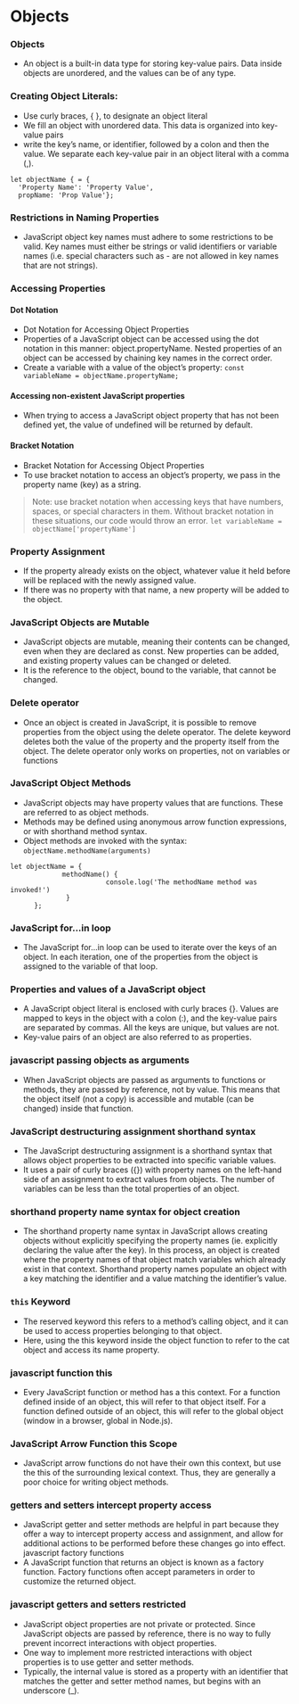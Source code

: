 # Objects
### Objects
- An object is a built-in data type for storing key-value pairs. Data inside objects are unordered, and the values can be of any type.
### Creating Object Literals:
- Use curly braces, { }, to designate an object literal
- We fill an object with unordered data. This data is organized into key-value pairs
- write the key’s name, or identifier, followed by a colon and then the value. We separate each key-value pair in an object literal with a comma (,).
```
let objectName { = {
  'Property Name': 'Property Value',
  propName: 'Prop Value'};
```
### Restrictions in Naming Properties
- JavaScript object key names must adhere to some restrictions to be valid. Key names must either be strings or valid identifiers or variable names (i.e. special characters such as - are not allowed in key names that are not strings).

### Accessing Properties
#### Dot Notation
- Dot Notation for Accessing Object Properties
- Properties of a JavaScript object can be accessed using the dot notation in this manner: object.propertyName. Nested properties of an object can be accessed by chaining key names in the correct order.
- Create a variable with a value of the object’s property:
`const variableName = objectName.propertyName;`

#### Accessing non-existent JavaScript properties
- When trying to access a JavaScript object property that has not been defined yet, the value of undefined will be returned by default.

#### Bracket Notation 
- Bracket Notation for Accessing Object Properties 
- To use bracket notation to access an object’s property, we pass in the property name (key) as a string.
> Note: use bracket notation when accessing keys that have numbers, spaces, or special characters in them. Without bracket notation in these situations, our code would throw an error.
`let variableName = objectName['propertyName']`

### Property Assignment 
- If the property already exists on the object, whatever value it held before will be replaced with the newly assigned value.
- If there was no property with that name, a new property will be added to the object.

### JavaScript Objects are Mutable
- JavaScript objects are mutable, meaning their contents can be changed, even when they are declared as const. New properties can be added, and existing property values can be changed or deleted.
- It is the reference to the object, bound to the variable, that cannot be changed.

### Delete operator
- Once an object is created in JavaScript, it is possible to remove properties from the object using the delete operator. The delete keyword deletes both the value of the property and the property itself from the object. The delete operator only works on properties, not on variables or functions

### JavaScript Object Methods
- JavaScript objects may have property values that are functions. These are referred to as object methods.
- Methods may be defined using anonymous arrow function expressions, or with shorthand method syntax.
- Object methods are invoked with the syntax: 
`objectName.methodName(arguments)`
```
let objectName = {
             methodName() {
                        console.log('The methodName method was invoked!')
              }
      };
```

### JavaScript for...in loop
- The JavaScript for...in loop can be used to iterate over the keys of an object. In each iteration, one of the properties from the object is assigned to the variable of that loop.

### Properties and values of a JavaScript object
- A JavaScript object literal is enclosed with curly braces {}. Values are mapped to keys in the object with a colon (:), and the key-value pairs are separated by commas. All the keys are unique, but values are not.
- Key-value pairs of an object are also referred to as properties.

### javascript passing objects as arguments
- When JavaScript objects are passed as arguments to functions or methods, they are passed by reference, not by value. This means that the object itself (not a copy) is accessible and mutable (can be changed) inside that function.

### JavaScript destructuring assignment shorthand syntax
- The JavaScript destructuring assignment is a shorthand syntax that allows object properties to be extracted into specific variable values.
- It uses a pair of curly braces ({}) with property names on the left-hand side of an assignment to extract values from objects. The number of variables can be less than the total properties of an object.

### shorthand property name syntax for object creation
- The shorthand property name syntax in JavaScript allows creating objects without explicitly specifying the property names (ie. explicitly declaring the value after the key). In this process, an object is created where the property names of that object match variables which already exist in that context. Shorthand property names populate an object with a key matching the identifier and a value matching the identifier’s value.

### `this` Keyword
- The reserved keyword this refers to a method’s calling object, and it can be used to access properties belonging to that object.
- Here, using the this keyword inside the object function to refer to the cat object and access its name property.

### javascript function this
- Every JavaScript function or method has a this context. For a function defined inside of an object, this will refer to that object itself. For a function defined outside of an object, this will refer to the global object (window in a browser, global in Node.js).

### JavaScript Arrow Function this Scope
- JavaScript arrow functions do not have their own this context, but use the this of the surrounding lexical context. Thus, they are generally a poor choice for writing object methods.

### getters and setters intercept property access
- JavaScript getter and setter methods are helpful in part because they offer a way to intercept property access and assignment, and allow for additional actions to be performed before these changes go into effect.
javascript factory functions
- A JavaScript function that returns an object is known as a factory function. Factory functions often accept parameters in order to customize the returned object.

### javascript getters and setters restricted
- JavaScript object properties are not private or protected. Since JavaScript objects are passed by reference, there is no way to fully prevent incorrect interactions with object properties.
- One way to implement more restricted interactions with object properties is to use getter and setter methods.
- Typically, the internal value is stored as a property with an identifier that matches the getter and setter method names, but begins with an underscore (_).
